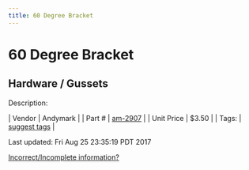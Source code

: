 ```yaml
---
title: 60 Degree Bracket
---
```


# 60 Degree Bracket
## Hardware / Gussets
Description: 	 

| Vendor | Andymark | 
| Part # | [am-2907](http://www.andymark.com/product-p/am-2907.htm) | 
| Unit Price | $3.50 | 
| Tags: | [suggest tags](https://docs.google.com/forms/d/e/1FAIpQLSeWyY8v3RgOty-MyWmh9U0iivNYN_molChYyS-0U-o-kOAv_g/viewform) | 

Last updated: Fri Aug 25 23:35:19 PDT 2017

 [Incorrect/Incomplete information?](https://docs.google.com/forms/d/e/1FAIpQLSeWyY8v3RgOty-MyWmh9U0iivNYN_molChYyS-0U-o-kOAv_g/viewform)